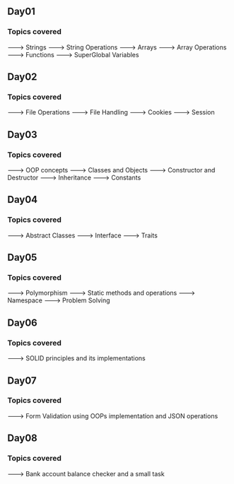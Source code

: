 ## Day01
### Topics covered

---> Strings ---> String Operations ---> Arrays ---> Array Operations ---> Functions ---> SuperGlobal Variables

## Day02
### Topics covered

---> File Operations ---> File Handling ---> Cookies ---> Session

## Day03
### Topics covered

---> OOP concepts ---> Classes and Objects ---> Constructor and Destructor ---> Inheritance ---> Constants

## Day04
### Topics covered

---> Abstract Classes ---> Interface ---> Traits

## Day05
### Topics covered

---> Polymorphism ---> Static methods and operations ---> Namespace ---> Problem Solving

## Day06
### Topics covered

---> SOLID principles and its implementations

## Day07
### Topics covered

---> Form Validation using OOPs implementation and JSON operations

## Day08
### Topics covered

---> Bank account balance checker and a small task
